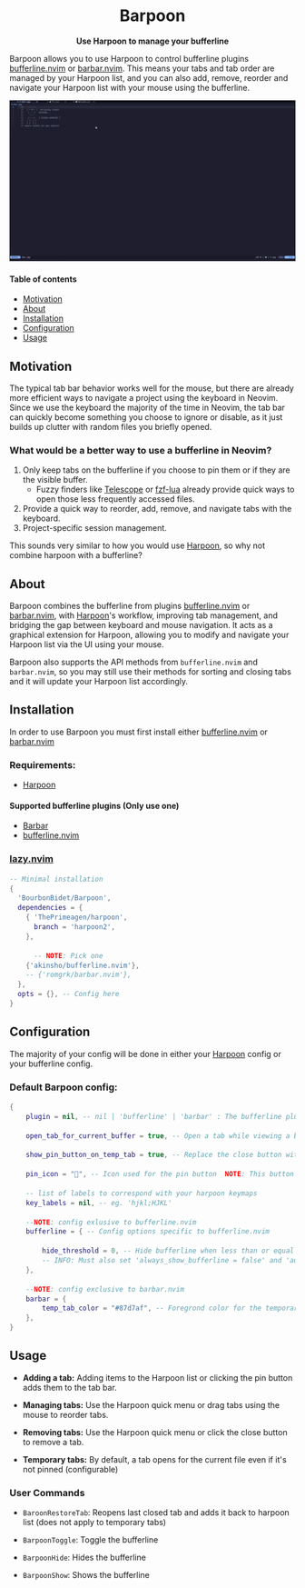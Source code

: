 
<h1 align="center">
  Barpoon
</h1>

<p align="center">
  <b>Use Harpoon to manage your bufferline</b>
</p>



Barpoon allows you to use Harpoon to control bufferline plugins [bufferline.nvim](https://github.com/akinsho/bufferline.nvim) or [barbar.nvim](https://github.com/romgrk/barbar.nvim).
This means your tabs and tab order are managed by your Harpoon list, 
and you can also add, remove, reorder and navigate your Harpoon list with your mouse using the bufferline.


![Demo](./static/BarpoonDemo.gif)

#### Table of contents

- [Motivation](#motivation)
- [About](#about)
- [Installation](#installation)
- [Configuration](#configuration)
- [Usage](#usage)

## Motivation

The typical tab bar behavior works well for the mouse, but there are already more efficient ways to navigate a project using the keyboard in Neovim. 
Since we use the keyboard the majority of the time in Neovim, the tab bar can quickly become something you choose to ignore or disable, as it just builds up clutter with random files you briefly opened.

### What would be a better way to use a bufferline in Neovim?

1. Only keep tabs on the bufferline if you choose to pin them or if they are the visible buffer.
    - Fuzzy finders like [Telescope](https://github.com/nvim-telescope/telescope.nvim) or [fzf-lua](https://github.com/ibhagwan/fzf-lua) already provide quick ways to open those less frequently accessed files.
2. Provide a quick way to reorder, add, remove, and navigate tabs with the keyboard.
3. Project-specific session management.

This sounds very similar to how you would use [Harpoon](https://github.com/ThePrimeagen/harpoon/tree/harpoon2), so why not combine harpoon with a bufferline?

## About 

Barpoon combines the bufferline from plugins [bufferline.nvim](https://github.com/akinsho/bufferline.nvim) or [barbar.nvim](https://github.com/romgrk/barbar.nvim),
with [Harpoon](https://github.com/ThePrimeagen/harpoon/tree/harpoon2)'s workflow, improving tab management, and bridging the gap between keyboard and mouse navigation.
It acts as a graphical extension for Harpoon, allowing you to modify and navigate your Harpoon list via the UI using your mouse. 

Barpoon also supports the API methods from `bufferline.nvim` and `barbar.nvim`, so you may still use their methods for sorting and closing tabs and it will update your Harpoon list accordingly.



## Installation
In order to use Barpoon you must first install either [bufferline.nvim](https://github.com/akinsho/bufferline.nvim) or [barbar.nvim](https://github.com/romgrk/barbar.nvim)

### Requirements:
- [Harpoon](https://github.com/ThePrimeagen/harpoon/tree/harpoon2)

#### Supported bufferline plugins (Only use one)
  - [Barbar](https://github.com/romgrk/barbar.nvim)
  - [bufferline.nvim](https://github.com/akinsho/bufferline.nvim)


### [lazy.nvim](https://github.com/folke/lazy.nvim)

```lua 
-- Minimal installation
{
  'BourbonBidet/Barpoon',
  dependencies = {
    { 'ThePrimeagen/harpoon',
      branch = 'harpoon2',
    },

      -- NOTE: Pick one
    {'akinsho/bufferline.nvim'},
    -- {'romgrk/barbar.nvim'}, 
  },
  opts = {}, -- Config here
}
```

## Configuration

The majority of your config will be done in either your [Harpoon](https://github.com/ThePrimeagen/harpoon/tree/harpoon2) config or your bufferline config.

###   Default Barpoon config:

```lua
{
	plugin = nil, -- nil | 'bufferline' | 'barbar' : The bufferline plugin to use, will automatically detect installed plugin if set to nil

	open_tab_for_current_buffer = true, -- Open a tab while viewing a buffer that's not harpooned, and then close it when leaving the buffer

	show_pin_button_on_temp_tab = true, -- Replace the close button with a pin button on the temp tab, to add it to harpoon list

	pin_icon = "󰐃", -- Icon used for the pin button  NOTE: This button will harpoon the tab, not the built-in pin feature from bufferline or barbar

	-- list of labels to correspond with your harpoon keymaps
	key_labels = nil, -- eg. 'hjkl;HJKL'

	--NOTE: config exlusive to bufferline.nvim
	bufferline = { -- Config options specific to bufferline.nvim

		hide_threshold = 0, -- Hide bufferline when less than or equal to hide_tab_amount. (Bufferline's default is 1, but for Barpoon it makes sense to show all Harpoon'd tabs)
		-- INFO: Must also set 'always_show_bufferline = false' and 'auto_toggle_bufferline = true' in your bufferline config
	},

	--NOTE: config exclusive to barbar.nvim
	barbar = {
		temp_tab_color = "#87d7af", -- Foregrond color for the temporary tab opened while viewing a file not in the harpoon list
	},
}
```

## Usage

- **Adding a tab:** Adding items to the Harpoon list or clicking the pin button adds them to the tab bar.

- **Managing tabs:** Use the Harpoon quick menu or drag tabs using the mouse to reorder tabs.

- **Removing tabs:** Use the Harpoon quick menu or click the close button to remove a tab.

- **Temporary tabs:** By default, a tab opens for the current file even if it's not pinned (configurable)

### User Commands

- `BaroonRestoreTab`: Reopens last closed tab and adds it back to harpoon list (does not apply to temporary tabs)

- `BarpoonToggle`: Toggle the bufferline

- `BarpoonHide`: Hides the bufferline

- `BarpoonShow`: Shows the bufferline

